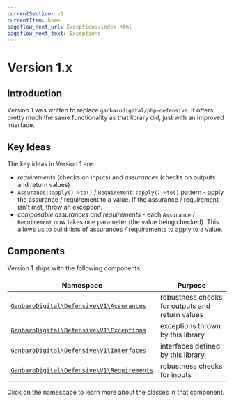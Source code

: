 ```yaml
---
currentSection: v1
currentItem: home
pageflow_next_url: Exceptions/index.html
pageflow_next_text: Exceptions
---
```


# Version 1.x

## Introduction

Version 1 was written to replace `ganbarodigital/php-defensive`. It offers pretty much the same functionality as that library did, just with an improved interface.

## Key Ideas

The key ideas in Version 1 are:

* _requirements_ (checks on inputs) and _assurances_ (checks on outputs and return values)
* `Assurance::apply()->to()` / `Requirement::apply()->to()` pattern - apply the assurance / requirement to a value. If the assurance / requirement isn't met, throw an exception.
* _composable assurances and requirements_ - each `Assurance` / `Requirement` now takes one parameter (the value being checked). This allows us to build lists of assurances / requirements to apply to a value.

## Components

Version 1 ships with the following components:

Namespace | Purpose
----------|--------
[`GanbaroDigital\Defensive\V1\Assurances`](Assurances/index.html) | robustness checks for outputs and return values
[`GanbaroDigital\Defensive\V1\Exceptions`](Exceptions/index.html) | exceptions thrown by this library
[`GanbaroDigital\Defensive\V1\Interfaces`](Interfaces/index.html) | interfaces defined by this library
[`GanbaroDigital\Defensive\V1\Requirements`](Requirements/index.html) | robustness checks for inputs

Click on the namespace to learn more about the classes in that component.
